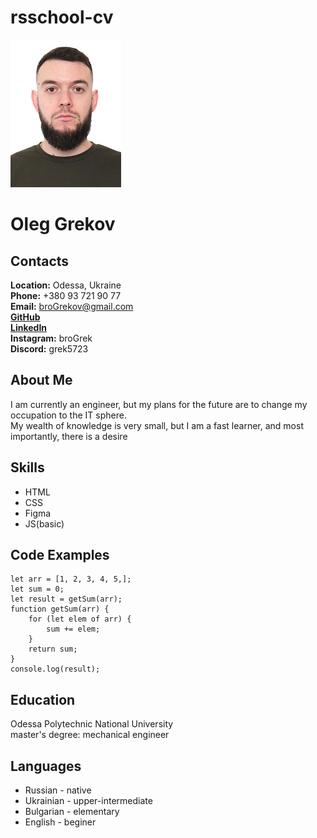 
# rsschool-cv

![avatar](img/foto.jpg)

# Oleg Grekov

## Contacts

**Location:** Odessa, Ukraine  
**Phone:** +380 93 721 90 77  
**Email:** [broGrekov@gmail.com](broGrekov@gmail.com)  
**[GitHub](https://github.com/broGrek)**  
**[LinkedIn](https://www.linkedin.com/in/oleg-grekov-b29364269)**  
**Instagram:** broGrek  
**Discord:** grek5723  

## About Me

I am currently an engineer, but my plans for the future are to change my occupation to the IT sphere.  
My wealth of knowledge is very small, but I am a fast learner, and most importantly, there is a desire  

## Skills

+ HTML  
+ CSS  
+ Figma  
+ JS(basic)  

## Code Examples

```
let arr = [1, 2, 3, 4, 5,];  
let sum = 0;  
let result = getSum(arr);  
function getSum(arr) {  
    for (let elem of arr) {  
        sum += elem;  
    }  
    return sum;  
}  
console.log(result);
```

## Education

Odessа Polytechnic National University  
master's degree: mechanical engineer  

## Languages

+ Russian - native  
+ Ukrainian - upper-intermediate  
+ Bulgarian - elementary  
+ English - beginer
